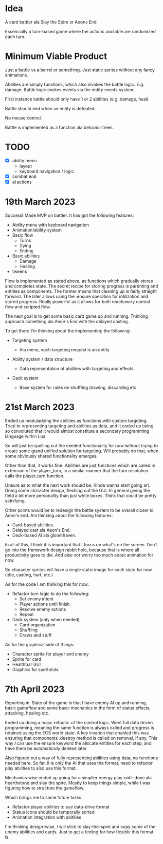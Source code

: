 # Idea

A card battler ala Slay the Spire or Aeons End.

Essencially a turn-based game where the actions available are randomized each turn.

# Minimum Viable Product

Just a battle vs a barrel or something. Just static sprites without any fancy animations.

Abilities are simply functions, which also invokes the battle logic. E.g. damage.
Battle logic evokes events via the entity events system.

First instance battle should only have 1 or 2 abilities (e.g. damage, heal)

Battle should end when an entity is defeated.

No mouse control.

Battle is implemented as a function ala behavior trees.

# TODO

- [X] ability menu
    - layout
    - keyboard navigation / logic
- [X] combat end
- [X] ai actions

# 19th March 2023

Success! Made MVP on battler. It has got the following features:

* Ability menu with keyboard navigation
* Animation/ability system
* Basic flow
    * Turns
    * Dying
    * Ending
* Basic abilities
    * Damage
    * Healing
* tweens

Flow is implemented as stated above, as functions which gradually stores and completes state. The secret recipe for storing progress is parenting and entities as components. The former means that cleaning up is fairly straight forward. The later allows using the :ensure operation for intilization and stored progress. Really powerful as it allows for both reactionary control flow and scripted flow.

The next goal is to get some basic card game up and running. Thinking approach something ala Aeon's End with the delayed casting.

To get there I'm thinking about the implementing the following:

* Targeting system
    * Ala menu, each targeting request is an entity

* Ability system / data structure
    * Data representation of abilities with targeting and effects

* Deck system
    * Base system for rules on shuffling drawing, discarding etc.

# 21st March 2023

Ended up modularizing the abilities as functions with custom targeting.
Tried to representing targeting and abilities as data, and it ended up being so convoluted that it would almost constitute a secondary programming language within Lua.

So will just be spelling out the needed functionality for now without trying to create some grand unified solution for targeting. Will probably do that, when some obviously shared functionality emerges.

Other than that, it works fine. Abilities are just functions which are called in extension of the player_turn, in a similar manner that the turn resolution calls the player_turn function.

Unsure as to what the next work should be. Kinda wanna start going art. Doing some character design, fleshing out the GUI. In general giving the field a bit more personality than just white boxes. Think that could be pretty satisfying.

Other points would be to redesign the battle system to be overall closer to Aeon's end. Am thinking about the following features:

* Card-based abilities.
* Delayed cast ala Aeon's End.
* Deck-based AI ala gloomhaven.

In all of this, I think it is important that I focus on what's on the screen. Don't go into the framework design rabbit hole, because that is where all productivity goes to die. And also not worry too much about animation for now.

So character sprites will have a single static image for each state for now (idle, casting, hurt, etc.)

As for the code I am thinking this for now:

* Refactor turn logic to do the following:
    * Set enemy intent
    * Player actions until finish
    * Resolve enemy actions
    * Repeat
* Deck system (only when needed)
    * Card organization
    * Shuffling
    * Draws and stuff

As for the graphical side of things:

* Character sprite for player and enemy
* Sprite for card
* Healthbar GUI
* Graphics for spell slots

# 7th April 2023

Reporting in. State of the game is that I have enemy AI up and running, basic gameflow and some basic mechanics in the form of status effects, attacking, healing etc.

Ended up doing a major refactor of the control logic. Went full data driven programming, meaning the same function is always called and progress is retained using the ECS world state. A key invation that enabled this was ensuring that components .destroy method is called on removal, if any. This way I can use the ensure keyword the allocate entities for each step, and have them be automatically deleted later.

Also figured out a way of fully representing abilities using data, no functions needed here. So far, it is only the AI that uses the format, need to refactor play abilities to also use this format.

Mechanics wise ended up going for a simplier energy play-until-done ala hearthstone and slay the spire. Mostly to keep things simple, while I was figuring how to structure the gameflow.

Which brings me to same future tasks:

* Refactor player abilities to use data-drive format
* Status icons should be temporally sorted
* Animation integration with abitilies

I'm thinking design-wise, I will stick to slay-the-spire and copy some of the enemy abilities and cards. Just to get a feeling for how flexible this format is.